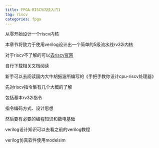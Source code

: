 ```yaml
---
title: FPGA-RISCV内核入门1
tag: riscv
categories: fpga
---
```




从零开始设计一个riscv内核

<!--more-->


本章节将致力于使用verilog设计出一个简单的5级流水线rv32i内核

对于riscv不了解的可以[去riscv官网](https://riscv.org/)

自行下载相关文档阅读

新手可以去阅读国内大牛胡振波所编写的《手把手教你设计cpu-riscv处理器》

先对riscv指令集有几个大概的了解

包括基本rv32i指令

指令编码方式、设计思想

然后要有必要的编程知识和数电基础

verilog设计知识可以去看之前的verilog教程

verilog仿真软件使用modelsim




















